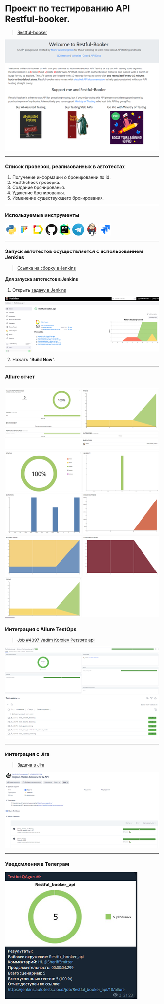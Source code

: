 # Проект по тестированию API Restful-booker.

><a target="_blank" href="https://restful-booker.herokuapp.com/apidoc/index.html#api-Auth">Restful-booker</a>
> 
![main page screenshot](pictures/restful_booker_main_page.png)

---
### Список проверок, реализованных в автотестах
1. Получение информации о бронировании по id.
2. Healthcheck проверка.
3. Создание бронирования.
4. Удаление бронирования.
5. Изменение существующего бронирования.

---

### Используемые инструменты
<img title="Python" src="pictures/icons/python.svg" height="40" width="40"/> <img title="Pytest" src="pictures/icons/pytest.svg" height="40" width="40"/> <img title="Allure Report" src="pictures/icons/allure_report.png" height="40" width="40"/> <img title="GitHub" src="pictures/icons/github.svg" height="40" width="40"/> <img title="Pycharm" src="pictures/icons/pycharm-original.svg" height="40" width="40"/> <img title="Telegram" src="pictures/icons/telegram.png" height="40" width="40"/> <img title="Jenkins" src="pictures/icons/jenkins-original.svg" height="40" width="40"/>  <img title="Jira" src="pictures/icons/jira.svg" height="40" width="40"/>

---

### Запуск автотестов осуществляется с использованием Jenkins
> [Ссылка на сборку в Jenkins](https://jenkins.autotests.cloud/job/Restful_booker_api/)

#### Для запуска автотестов в Jenkins
1. Открыть [задачу в Jenkins](https://jenkins.autotests.cloud/job/Restful_booker_api/)

![jenkins job main page](pictures/Jenkins_job_main_page.png)

2. Нажать "**Build Now**".

---

### Allure отчет

![allure_report page](pictures/allure_report_main_page.png)
![allure_report_graph](pictures/allure_report_graph_1.png)
![allure_report_graph](pictures/allure_report_graph_2.png)
---

### Интеграция с Allure TestOps

> [Job #4397 Vadim Korolev Petstore api](https://allure.autotests.cloud/project/4462)

![allure_testops job](pictures/allure_testops_dashboard.png)
![allure_testops job](pictures/allure_testops_test_cases.png)

---

### Интеграция с Jira
> [Задача в Jira](https://jira.autotests.cloud/browse/HOMEWORK-1331)
 
![jira task](pictures/jira_task.png)

---

### Уведомления в Телеграм

![telegram_notification](pictures/tg_notification.png)
